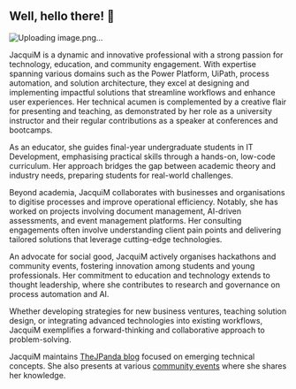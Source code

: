 ## Well, hello there! 🦄

![Uploading image.png…]()

JacquiM is a dynamic and innovative professional with a strong passion for technology, education, and community engagement. With expertise spanning various domains such as the Power Platform, UiPath, process automation, and solution architecture, they excel at designing and implementing impactful solutions that streamline workflows and enhance user experiences. Her technical acumen is complemented by a creative flair for presenting and teaching, as demonstrated by her role as a university instructor and their regular contributions as a speaker at conferences and bootcamps.

As an educator, she guides final-year undergraduate students in IT Development, emphasising practical skills through a hands-on, low-code curriculum. Her approach bridges the gap between academic theory and industry needs, preparing students for real-world challenges.

Beyond academia, JacquiM collaborates with businesses and organisations to digitise processes and improve operational efficiency. Notably, she has worked on projects involving document management, AI-driven assessments, and event management platforms. Her consulting engagements often involve understanding client pain points and delivering tailored solutions that leverage cutting-edge technologies.

An advocate for social good, JacquiM actively organises hackathons and community events, fostering innovation among students and young professionals. Her commitment to education and technology extends to thought leadership, where she contributes to research and governance on process automation and AI.

Whether developing strategies for new business ventures, teaching solution design, or integrating advanced technologies into existing workflows, JacquiM exemplifies a forward-thinking and collaborative approach to problem-solving.

JacquiM maintains <a href="https://thejpanda.com/blog/">TheJPanda blog</a> focused on emerging technical concepts. She also presents at various <a href="https://sessionize.com/jacqui-muller/">community events</a> where she shares her knowledge.


<!--
**JacquiM/JacquiM** is a ✨ _special_ ✨ repository because its `README.md` (this file) appears on your GitHub profile.

Here are some ideas to get you started:

- 🔭 I’m currently working on ...
- 🌱 I’m currently learning ...
- 👯 I’m looking to collaborate on ...
- 🤔 I’m looking for help with ...
- 💬 Ask me about ...
- 📫 How to reach me: ...
- 😄 Pronouns: ...
- ⚡ Fun fact: ...
-->
